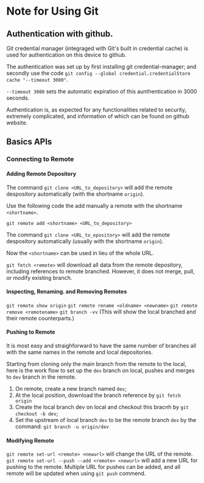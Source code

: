 # Note for Using Git

## Authentication with github.

Git credential manager (integraged with Git's built in credential cache) is used for authentication on this device to github.

The authentication was set up by first installing git credential-manager; and secondly use the code 
`git config --global credential.credentialStore cache "--timeout 3000"`. 

`--timeout 3000` sets the automatic expiration of this aunthentication in 3000 seconds.

Authentication is, as expected for any functionalities related to security, extremely complicated, and information of which can be found on github website. 

## Basics APIs

### Connecting to Remote

#### Adding Remote Depository

The command `git clone <URL_to_depository>` will add the remote despository automatically (with the shortname `origin`). 

Use the following code the add manually a remote with the shortname `<shortname>`.

`git remote add <shortname> <URL_to_depository>`

The command `git clone <URL_to_epository>` will add the remote despository automatically (usually with the shortname `origin`). 

Now the `<shortname>` can be used in lieu of the whole URL. 

`git fetch <remote>` will download all data from the remote depository, including references to remote branched. However, it does not merge, pull, or modify existing branch. 

#### Inspecting, Renaming. and Removing Remotes

`git remote show origin` 
`git remote rename <oldname> <newname>`
`git remote remove <remotename>`
`git branch -vv` (This will show the local branched and their remote counterparts.)

#### Pushing to Remote

It is most easy and straighforward to have the same number of branches all with the same names in the remote and local depositories. 

Starting from cloning only the main branch from the remote to the local, here is the work flow to set up the `dev` branch on local, pushes and merges to `dev` branch in the remote.

1. On remote, create a new branch named `dev`;
2. At the local position, download the branch reference by 
`git fetch origin`
3. Create the local branch dev on local and checkout this bracnh by
`git checkout -b dev`;
4. Set the upstream of local branch `dev` to be the remote branch `dev` by the command:
`git branch -u origin/dev`


#### Modifying Remote 

`git remote set-url <remote> <newurl>` will change the URL of the remote. 
`git remote set-url --push --add <remote> <newurl>` will add a new URL for pushing to the remote. Multiple URL for pushes can be added, and all remote will be updated when using `git push` commend.
